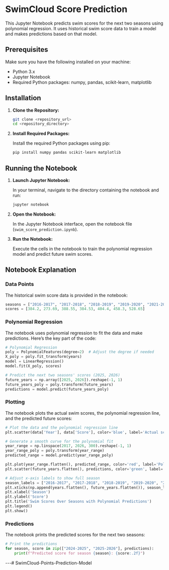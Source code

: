 # SwimCloud Score Prediction

This Jupyter Notebook predicts swim scores for the next two seasons using polynomial regression. It uses historical swim score data to train a model and makes predictions based on that model.

## Prerequisites

Make sure you have the following installed on your machine:

- Python 3.x
- Jupyter Notebook
- Required Python packages: numpy, pandas, scikit-learn, matplotlib

## Installation

1. **Clone the Repository:**

   ```bash
   git clone <repository_url>
   cd <repository_directory>
   ```

2. **Install Required Packages:**

   Install the required Python packages using pip:

   ```bash
   pip install numpy pandas scikit-learn matplotlib
   ```

## Running the Notebook

1. **Launch Jupyter Notebook:**

   In your terminal, navigate to the directory containing the notebook and run:

   ```bash
   jupyter notebook
   ```

2. **Open the Notebook:**

   In the Jupyter Notebook interface, open the notebook file (`swim_score_prediction.ipynb`).

3. **Run the Notebook:**

   Execute the cells in the notebook to train the polynomial regression model and predict future swim scores.

## Notebook Explanation

### Data Points

The historical swim score data is provided in the notebook:

```python
seasons = ["2016-2017", "2017-2018", "2018-2019", "2019-2020", "2021-2022", "2022-2023", "2023-2024"]
scores = [384.2, 273.69, 388.55, 384.53, 404.4, 458.3, 528.65]
```

### Polynomial Regression

The notebook uses polynomial regression to fit the data and make predictions. Here’s the key part of the code:

```python
# Polynomial Regression
poly = PolynomialFeatures(degree=2)  # Adjust the degree if needed
X_poly = poly.fit_transform(years)
model = LinearRegression()
model.fit(X_poly, scores)

# Predict the next two seasons' scores (2025, 2026)
future_years = np.array([2025, 2026]).reshape(-1, 1)
future_years_poly = poly.transform(future_years)
predictions = model.predict(future_years_poly)
```

### Plotting

The notebook plots the actual swim scores, the polynomial regression line, and the predicted future scores:

```python
# Plot the data and the polynomial regression line
plt.scatter(data['Year'], data['Score'], color='blue', label='Actual scores')

# Generate a smooth curve for the polynomial fit
year_range = np.linspace(2017, 2026, 300).reshape(-1, 1)
year_range_poly = poly.transform(year_range)
predicted_range = model.predict(year_range_poly)

plt.plot(year_range.flatten(), predicted_range, color='red', label='Polynomial fit')
plt.scatter(future_years.flatten(), predictions, color='green', label='Predicted scores')

# Adjust x-axis labels to show full season
season_labels = ["2016-2017", "2017-2018", "2018-2019", "2019-2020", "2021-2022", "2022-2023", "2023-2024", "2024-2025", "2025-2026"]
plt.xticks(np.append(years.flatten(), future_years.flatten()), season_labels, rotation=45)
plt.xlabel('Season')
plt.ylabel('Score')
plt.title('Swim Scores Over Seasons with Polynomial Predictions')
plt.legend()
plt.show()
```

### Predictions

The notebook prints the predicted scores for the next two seasons:

```python
# Print the predictions
for season, score in zip(["2024-2025", "2025-2026"], predictions):
    print(f"Predicted score for season {season}: {score:.2f}")
```

---# SwimCloud-Points-Prediction-Model
